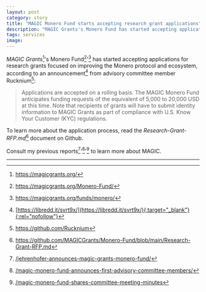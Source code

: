 ```yaml
---
layout: post
category: story
title: "MAGIC Monero Fund starts accepting research grant applications"
description: "MAGIC Grants's Monero Fund has started accepting applications for research grants focused on improving the Monero protocol and ecosystem, according to an announcement from advisory committee member Rucknium."
tags: services
image: 
---
```


*MAGIC Grants*[^1]'s Monero Fund[^2]'[^3] has started accepting applications for research grants focused on improving the Monero protocol and ecosystem, according to an announcement[^4] from advisory committee member Rucknium[^5]:

> Applications are accepted on a rolling basis. The MAGIC Monero Fund anticipates funding requests of the equivalent of 5,000 to 20,000 USD at this time. Note that recipients of grants will have to submit identity information to MAGIC Grants as part of compliance with U.S. Know Your Customer (KYC) regulations.

To learn more about the application process, read the *Research-Grant-RFP.md*[^6] document on Github.

Consult my previous reports[^7]'[^8]'[^9] to learn more about MAGIC.

---

[^1]: https://magicgrants.org/
[^2]: https://magicgrants.org/Monero-Fund/
[^3]: https://magicgrants.org/funds/monero/
[^4]: [https://libredd.it/svrt9x/](https://libredd.it/svrt9x/){:target="_blank"}{:rel="nofollow"}
[^5]: https://github.com/Rucknium
[^6]: https://github.com/MAGICGrants/Monero-Fund/blob/main/Research-Grant-RFP.md
[^7]: [/jehrenhofer-announces-magic-grants-monero-fund/](/jehrenhofer-announces-magic-grants-monero-fund/)
[^8]: [/magic-monero-fund-announces-first-advisory-committee-members/](/magic-monero-fund-announces-first-advisory-committee-members/)
[^9]: [/magic-monero-fund-shares-committee-meeting-minutes](/magic-monero-fund-shares-committee-meeting-minutes)


